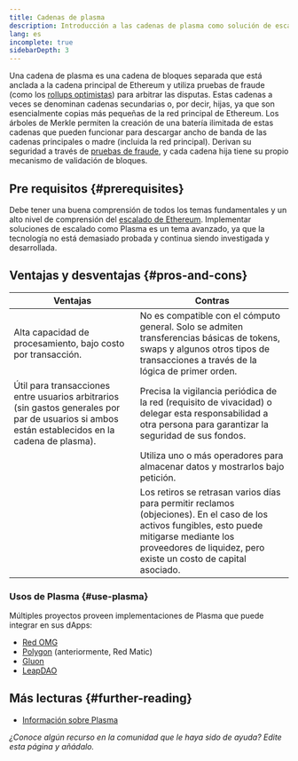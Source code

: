 ```yaml
---
title: Cadenas de plasma
description: Introducción a las cadenas de plasma como solución de escalado actualmente utilizada por la comnunidad de Ethereum.
lang: es
incomplete: true
sidebarDepth: 3
---
```


Una cadena de plasma es una cadena de bloques separada que está anclada a la cadena principal de Ethereum y utiliza pruebas de fraude (como los [rollups optimistas](/developers/docs/scaling/optimistic-rollups/)) para arbitrar las disputas. Estas cadenas a veces se denominan cadenas secundarias o, por decir, hijas, ya que son esencialmente copias más pequeñas de la red principal de Ethereum. Los árboles de Merkle permiten la creación de una batería ilimitada de estas cadenas que pueden funcionar para descargar ancho de banda de las cadenas principales o madre (incluida la red principal). Derivan su seguridad a través de [pruebas de fraude](/glossary/#fraud-proof), y cada cadena hija tiene su propio mecanismo de validación de bloques.

## Pre requisitos {#prerequisites}

Debe tener una buena comprensión de todos los temas fundamentales y un alto nivel de comprensión del [escalado de Ethereum](/developers/docs/scaling/). Implementar soluciones de escalado como Plasma es un tema avanzado, ya que la tecnología no está demasiado probada y continua siendo investigada y desarrollada.

## Ventajas y desventajas {#pros-and-cons}

| Ventajas                                                                                                                                          | Contras                                                                                                                                                                                                            |
| ------------------------------------------------------------------------------------------------------------------------------------------------- | ------------------------------------------------------------------------------------------------------------------------------------------------------------------------------------------------------------------ |
| Alta capacidad de procesamiento, bajo costo por transacción.                                                                                      | No es compatible con el cómputo general. Solo se admiten transferencias básicas de tokens, swaps y algunos otros tipos de transacciones a través de la lógica de primer orden.                                     |
| Útil para transacciones entre usuarios arbitrarios (sin gastos generales por par de usuarios si ambos están establecidos en la cadena de plasma). | Precisa la vigilancia periódica de la red (requisito de vivacidad) o delegar esta responsabilidad a otra persona para garantizar la seguridad de sus fondos.                                                       |
|                                                                                                                                                   | Utiliza uno o más operadores para almacenar datos y mostrarlos bajo petición.                                                                                                                                      |
|                                                                                                                                                   | Los retiros se retrasan varios días para permitir reclamos (objeciones). En el caso de los activos fungibles, esto puede mitigarse mediante los proveedores de liquidez, pero existe un costo de capital asociado. |

### Usos de Plasma {#use-plasma}

Múltiples proyectos proveen implementaciones de Plasma que puede integrar en sus dApps:

- [Red OMG](https://omg.network/)
- [Polygon](https://polygon.technology/) (anteriormente, Red Matic)
- [Gluon](https://gluon.network/)
- [LeapDAO](https://ipfs.leapdao.org/)

## Más lecturas {#further-reading}

- [Información sobre Plasma](https://www.learnplasma.org/en/)

_¿Conoce algún recurso en la comunidad que le haya sido de ayuda? Edite esta página y añádalo._
